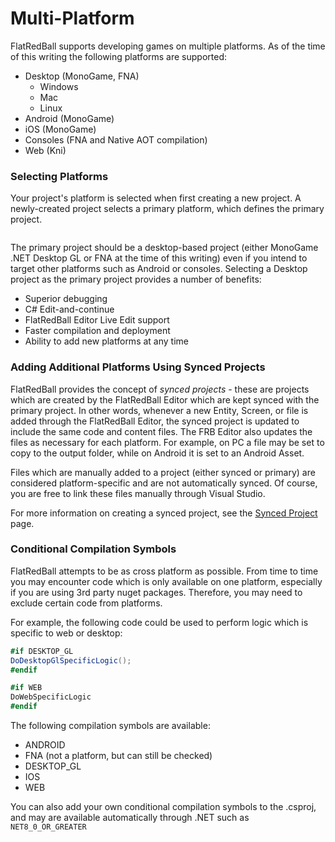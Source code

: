 # Multi-Platform

FlatRedBall supports developing games on multiple platforms. As of the time of this writing the following platforms are supported:

* Desktop (MonoGame, FNA)
  * Windows
  * Mac
  * Linux
* Android (MonoGame)
* iOS (MonoGame)
* Consoles (FNA and Native AOT compilation)
* Web (Kni)

### Selecting Platforms

Your project's platform is selected when first creating a new project. A newly-created project selects a primary platform, which defines the primary project.&#x20;

<figure><img src="../../.gitbook/assets/image (89).png" alt=""><figcaption></figcaption></figure>

The primary project should be a desktop-based project (either MonoGame .NET Desktop GL or FNA at the time of this writing) even if you intend to target other platforms such as Android or consoles. Selecting a Desktop project as the primary project provides a number of benefits:

* Superior debugging
* C# Edit-and-continue
* FlatRedBall Editor Live Edit support
* Faster compilation and deployment
* Ability to add new platforms at any time

### Adding Additional Platforms Using Synced Projects

FlatRedBall provides the concept of _synced projects_ - these are projects which are created by the FlatRedBall Editor which are kept synced with the primary project. In other words, whenever a new Entity, Screen, or file is added through the FlatRedBall Editor, the synced project is updated to include the same code and content files. The FRB Editor also updates the files as necessary for each platform. For example, on PC a file may be set to copy to the output folder, while on Android it is set to an Android Asset.

Files which are manually added to a project (either synced or primary) are considered platform-specific and are not automatically synced. Of course, you are free to link these files manually through Visual Studio.

For more information on creating a synced project, see the [Synced Project](../menu/project/view-projects.md#new-synced-project) page.

### Conditional Compilation Symbols

FlatRedBall attempts to be as cross platform as possible. From time to time you may encounter code which is only available on one platform, especially if you are using 3rd party nuget packages. Therefore, you may need to exclude certain code from platforms.&#x20;

For example, the following code could be used to perform logic which is specific to web or desktop:

```csharp
#if DESKTOP_GL
DoDesktopGlSpecificLogic();
#endif

#if WEB
DoWebSpecificLogic
#endif
```

The following compilation symbols are available:

* ANDROID
* FNA (not a platform, but can still be checked)
* DESKTOP\_GL
* IOS
* WEB

You can also add your own conditional compilation symbols to the .csproj, and may are available automatically through .NET such as `NET8_0_OR_GREATER`
